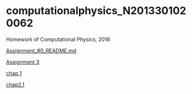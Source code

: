 # computationalphysics_N2013301020062
Homework of Computational Physics, 2016  
   
[Assignment_#0_README.md](https://github.com/loading99pct/computationalphysics_N2013301020062/blob/master/Assignment_%230_README.md)   
   
[Assignment 3](https://github.com/loading99pct/computationalphysics_N2013301020062/tree/master/Assignment_3)

[chap 1 ](https://github.com/loading99pct/computationalphysics_N2013301020062/tree/master/chap-1)   
   
[chap2.1](https://github.com/loading99pct/computationalphysics_N2013301020062/tree/master/Chap_2.1)   
